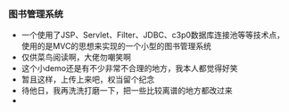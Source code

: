 ### 图书管理系统
* 一个使用了JSP、Servlet、Filter、JDBC、c3p0数据库连接池等等技术点，使用的是MVC的思想来实现的一个小型的图书管理系统
* 仅供菜鸟阅读啊，大佬勿嘲笑啊
* 这个小demo还是有不少非常不合理的地方，我本人都觉得好笑
* 暂且这样，上传上来吧，权当留个纪念
* 待他日，我再洗洗打磨一下，把一些比较离谱的地方都改过来
*